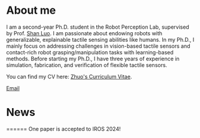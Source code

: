 
# About me

I am a second-year Ph.D. student in the Robot Perception Lab, supervised by Prof. [Shan Luo](https://shanluo.github.io/).  I am passionate about endowing robots with generalizable, explainable tactile sensing abilities like humans. In my Ph.D., I mainly focus on addressing challenges in vision-based tactile sensors and contact-rich robot grasping/manipulation tasks with learning-based methods. Before starting my Ph.D., I have three years of experience in simulation, fabrication, and verification of flexible tactile sensors.

You can find my CV here: [Zhuo's Curriculum Vitae](../assets/Curriculum_Vitae.pdf).

[Email](zhuo.7.chen@kcl.ac.uk)
# News
======
One paper is accepted to IROS 2024!